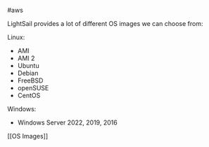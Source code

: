 #aws 

LightSail provides a lot of different OS images we can choose from: 

Linux:
- AMI
- AMI 2
- Ubuntu
- Debian
- FreeBSD
- openSUSE
- CentOS

Windows:
- Windows Server 2022, 2019, 2016

[[OS Images]]